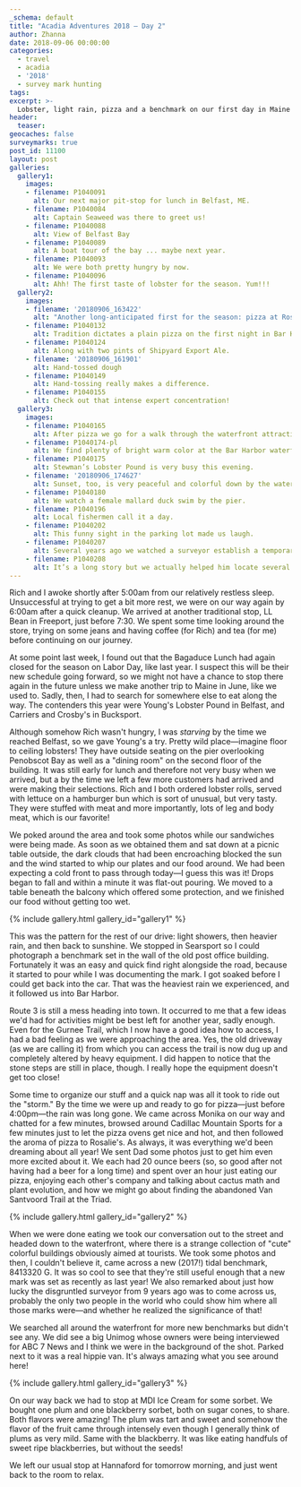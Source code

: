 ```yaml
---
_schema: default
title: "Acadia Adventures 2018 – Day 2"
author: Zhanna
date: 2018-09-06 00:00:00
categories:
  - travel
  - acadia
  - '2018' 
  - survey mark hunting
tags:
excerpt: >-
  Lobster, light rain, pizza and a benchmark on our first day in Maine ...
header:
  teaser:
geocaches: false
surveymarks: true
post_id: 11100
layout: post
galleries:
  gallery1:
    images:
    - filename: P1040091
      alt: Our next major pit-stop for lunch in Belfast, ME.
    - filename: P1040084
      alt: Captain Seaweed was there to greet us!
    - filename: P1040088
      alt: View of Belfast Bay
    - filename: P1040089
      alt: A boat tour of the bay ... maybe next year.
    - filename: P1040093
      alt: We were both pretty hungry by now.
    - filename: P1040096
      alt: Ahh! The first taste of lobster for the season. Yum!!!
  gallery2:
    images:
    - filename: '20180906_163422'
      alt: "Another long-anticipated first for the season: pizza at Rosalie’s"
    - filename: P1040132
      alt: Tradition dictates a plain pizza on the first night in Bar Harbor
    - filename: P1040124
      alt: Along with two pints of Shipyard Export Ale.
    - filename: '20180906_161901'
      alt: Hand-tossed dough
    - filename: P1040149
      alt: Hand-tossing really makes a difference.
    - filename: P1040155
      alt: Check out that intense expert concentration!
  gallery3:
    images:
    - filename: P1040165
      alt: After pizza we go for a walk through the waterfront attractions.
    - filename: P1040174-pl
      alt: We find plenty of bright warm color at the Bar Harbor waterfront.
    - filename: P1040175
      alt: Stewman’s Lobster Pound is very busy this evening.
    - filename: '20180906_174627'
      alt: Sunset, too, is very peaceful and colorful down by the waterfront.
    - filename: P1040180
      alt: We watch a female mallard duck swim by the pier.
    - filename: P1040196
      alt: Local fishermen call it a day.
    - filename: P1040202
      alt: This funny sight in the parking lot made us laugh.
    - filename: P1040207
      alt: Several years ago we watched a surveyor establish a temporary survey point here.
    - filename: P1040208
      alt: It’s a long story but we actually helped him locate several nearby tidal benchmarks. (We hunt benchmarks, too!)          
---
```


Rich and I awoke shortly after 5:00am from our relatively restless sleep. Unsuccessful at trying to get a bit more rest, we were on our way again by 6:00am after a quick cleanup. We arrived at another traditional stop, LL Bean in Freeport, just before 7:30. We spent some time looking around the store, trying on some jeans and having coffee (for Rich) and tea (for me) before continuing on our journey.

At some point last week, I found out that the Bagaduce Lunch had again closed for the season on Labor Day, like last year. I suspect this will be their new schedule going forward, so we might not have a chance to stop there again in the future unless we make another trip to Maine in June, like we used to. Sadly, then, I had to search for somewhere else to eat along the way. The contenders this year were Young's Lobster Pound in Belfast, and Carriers and Crosby's in Bucksport. 

Although somehow Rich wasn't hungry, I was _starving_ by the time we reached Belfast, so we gave Young's a try. Pretty wild place—imagine floor to ceiling lobsters! They have outside seating on the pier overlooking Penobscot Bay as well as a "dining room" on the second floor of the building. It was still early for lunch and therefore not very busy when we arrived, but a by the time we left a few more customers had arrived and were making their selections. Rich and I both ordered lobster rolls, served with lettuce on a hamburger bun which is sort of unusual, but very tasty. They were stuffed with meat and more importantly, lots of leg and body meat, which is our favorite! 

We poked around the area and took some photos while our sandwiches were being made. As soon as we obtained them and sat down at a picnic table outside, the dark clouds that had been encroaching blocked the sun and the wind started to whip our plates and our food around. We had been expecting a cold front to pass through today—I guess this was it! Drops began to fall and within a minute it was flat-out pouring. We moved to a table beneath the balcony which offered some protection, and we finished our food without getting too wet.

{% include gallery.html gallery_id="gallery1" %}

This was the pattern for the rest of our drive: light showers, then heavier rain, and then back to sunshine. We stopped in Searsport so I could photograph a benchmark set in the wall of the old post office building. Fortunately it was an easy and quick find right alongside the road, because it started to pour while I was documenting the mark.  I got soaked before I could get back into the car. That was the heaviest rain we experienced, and it followed us into Bar Harbor.

Route 3 is still a mess heading into town. It occurred to me that a few ideas we'd had for activities might be best left for another year, sadly enough. Even for the Gurnee Trail, which I now have a good idea how to access, I had a bad feeling as we were approaching the area. Yes, the old driveway (as we are calling it) from which you can access the trail is now dug up and completely altered by heavy equipment. I did happen to notice that the stone steps are still in place, though. I really hope the equipment doesn't get too close!

Some time to organize our stuff and a quick nap was all it took to ride out the "storm." By the time we were up and ready to go for pizza—just before 4:00pm—the rain was long gone. We came across Monika on our way and chatted for a few minutes, browsed around Cadillac Mountain Sports for a few minutes just to let the pizza ovens get nice and hot, and then followed the aroma of pizza to Rosalie's. As always, it was everything we'd been dreaming about all year! We sent Dad some photos just to get him even more excited about it. We each had 20 ounce beers (so, so good after not having had a beer for a long time) and spent over an hour just eating our pizza, enjoying each other's company and talking about cactus math and plant evolution, and how we might go about finding the abandoned Van Santvoord Trail at the Triad. 

{% include gallery.html gallery_id="gallery2" %}

When we were done eating we took our conversation out to the street and headed down to the waterfront, where there is a strange collection of "cute" colorful buildings obviously aimed at tourists. We took some photos and then, I couldn't believe it, came across a new (2017!) tidal benchmark, 8413320 G. It was so cool to see that they're still useful enough that a new mark was set as recently as last year! We also remarked about just how lucky the disgruntled surveyor from 9 years ago was to come across us, probably the only two people in the world who could show him where all those marks were—and whether he realized the significance of that!

We searched all around the waterfront for more new benchmarks but didn't see any. We did see a big Unimog whose owners were being interviewed for ABC 7 News and I think we were in the background of the shot. Parked next to it was a real hippie van. It's always amazing what you see around here!

{% include gallery.html gallery_id="gallery3" %}

On our way back we had to stop at MDI Ice Cream for some sorbet. We bought one plum and one blackberry sorbet, both on sugar cones, to share. Both flavors were amazing! The plum was tart and sweet and somehow the flavor of the fruit came through intensely even though I generally think of plums as very mild. Same with the blackberry. It was like eating handfuls of sweet ripe blackberries, but without the seeds!

We left our usual stop at Hannaford for tomorrow morning, and just went back to the room to relax.
